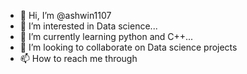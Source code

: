 - 👋 Hi, I’m @ashwin1107
- 👀 I’m interested in Data science...
- 🌱 I’m currently learning python and C++...
- 💞️ I’m looking to collaborate on Data science projects 
- 📫 How to reach me through 

<!---
ashwin1107/ashwin1107 is a ✨ special ✨ repository because its `README.md` (this file) appears on your GitHub profile.
You can click the Preview link to take a look at your changes.
--->

